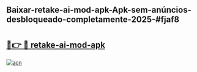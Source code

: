 ## Baixar-retake-ai-mod-apk-Apk-sem-anúncios-desbloqueado-completamente-2025-#fjaf8

# <h2><a href="https://ainizakaria.my?title=retake-ai-mod-apk&ref=20M">🔗👉 🔴 retake-ai-mod-apk</a></h2>

[![acn](https://github.com/user-attachments/assets/0f9c940e-d8b0-45ae-aac7-cd30a18b3e1c)](https://ainizakaria.my?title=retake-ai-mod-apk&ref=20M)


